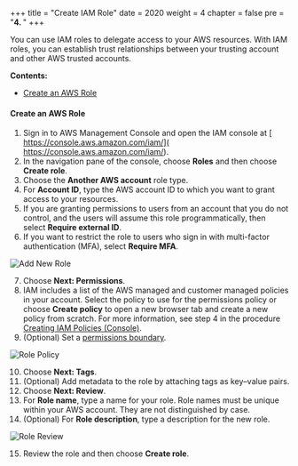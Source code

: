 +++
title = "Create IAM Role"
date = 2020
weight = 4
chapter = false
pre = "<b>4. </b>"
+++

You can use IAM roles to delegate access to your AWS resources. With IAM roles, you can establish trust relationships between your trusting account and other AWS trusted accounts.

**Contents:**
- [Create an AWS Role](#create-an-aws-role)

#### Create an AWS Role

1. Sign in to AWS Management Console and open the IAM console at [ https://console.aws.amazon.com/iam/]( https://console.aws.amazon.com/iam/).
2. In the navigation pane of the console, choose **Roles** and then choose **Create role**.
3. Choose the **Another AWS account** role type.
4. For **Account ID**, type the AWS account ID to which you want to grant access to your resources.
5. If you are granting permissions to users from an account that you do not control, and the users will assume this role programmatically, then select **Require external ID**.
6. If you want to restrict the role to users who sign in with multi-factor authentication (MFA), select **Require MFA**.

![Add New Role](/images/1-account-setup/AddRole.png?width=90pc)

7. Choose **Next: Permissions**.
8. IAM includes a list of the AWS managed and customer managed policies in your account. Select the policy to use for the permissions policy or choose **Create policy** to open a new browser tab and create a new policy from scratch. For more information, see step 4 in the procedure [Creating IAM Policies (Console)](https://docs.aws.amazon.com/IAM/latest/UserGuide/access_policies_create-console.html#access_policies_create-start).
9.  (Optional) Set a [permissions boundary](https://docs.aws.amazon.com/IAM/latest/UserGuide/access_policies_boundaries.html).

![Role Policy](/images/1-account-setup/RolePolicy.png?width=90pc)

10. Choose **Next: Tags**.
11. (Optional) Add metadata to the role by attaching tags as key–value pairs.
12. Choose **Next: Review**.
13. For **Role name**, type a name for your role. Role names must be unique within your AWS account. They are not distinguished by case.
14. (Optional) For **Role description**, type a description for the new role.

![Role Review](/images/1-account-setup/RoleReview.png?width=90pc)

15. Review the role and then choose **Create role**.

